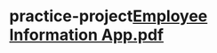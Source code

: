 # practice-project[Employee Information App.pdf](https://github.com/Vaishali-byte/practice-project/files/9901770/Employee.Information.App.pdf)

